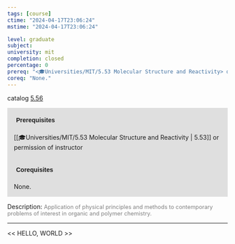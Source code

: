 ```yaml
---
tags: [course]
ctime: "2024-04-17T23:06:24"
mstime: "2024-04-17T23:06:24"

level: graduate
subject: 
university: mit
completion: closed
percentage: 0
prereq: "<🎓Universities/MIT/5.53 Molecular Structure and Reactivity> or permission of instructor"
coreq: "None."
---
```


catalog [5.56](http://student.mit.edu/catalog/m5b.html#5.56)

<span style="display: block; padding: 15px; background-color: rgb(100, 100, 100, 0.2);"><font id="m_prereq3265_0" style="display: block; font-family: Arial, sans-serif; font-weight: bold; padding: 5px">Prerequisites</font><br><span id="prereq3265_0">[[🎓Universities/MIT/5.53 Molecular Structure and Reactivity | 5.53]] or permission of instructor</span></span>
<span style="display: block; padding: 15px; background-color: rgb(100, 100, 100, 0.2);"><font id="m_coreq3265_0" style="display: block; font-family: Arial, sans-serif; font-weight: bold; padding: 5px">Corequisites</font><br><span id="coreq3265_0">None.</span></span>

<font style="">Description:</font>
<font style="color: grey; font-size: 0.8rem;">Application of physical principles and methods to contemporary problems of interest in organic and polymer chemistry.</font>



---

<< HELLO, WORLD >>
